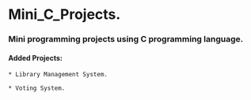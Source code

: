 # Mini_C_Projects. #

### Mini programming projects using C programming language. ###

#### Added Projects: ####

    * Library Management System.

    * Voting System.